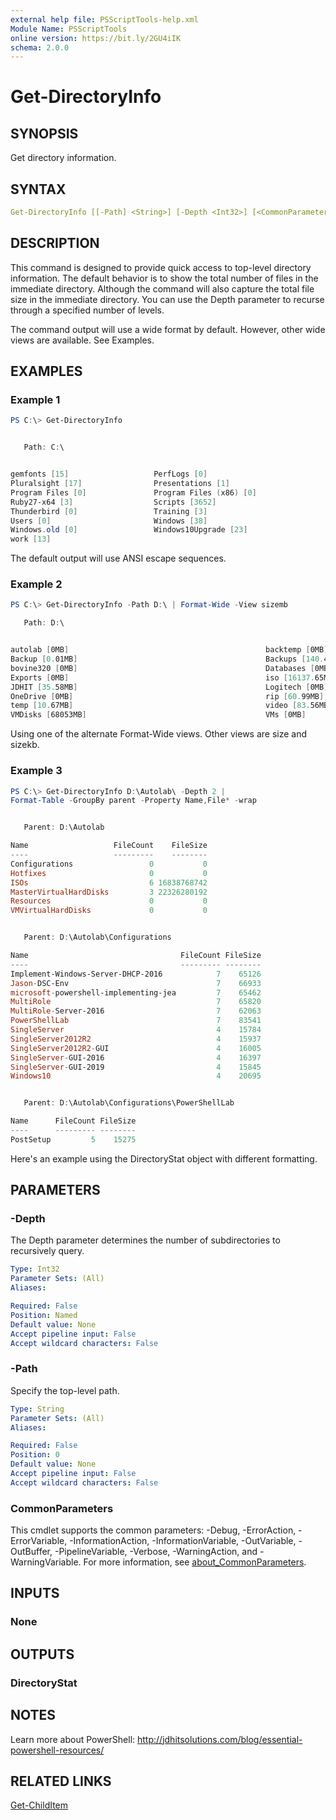 ```yaml
---
external help file: PSScriptTools-help.xml
Module Name: PSScriptTools
online version: https://bit.ly/2GU4iIK
schema: 2.0.0
---
```


# Get-DirectoryInfo

## SYNOPSIS

Get directory information.

## SYNTAX

```yaml
Get-DirectoryInfo [[-Path] <String>] [-Depth <Int32>] [<CommonParameters>]
```

## DESCRIPTION

This command is designed to provide quick access to top-level directory information. The default behavior is to show the total number of files in the immediate directory. Although the command will also capture the total file size in the immediate directory. You can use the Depth parameter to recurse through a specified number of levels.

The command output will use a wide format by default. However, other wide views are available. See Examples.

## EXAMPLES

### Example 1

```powershell
PS C:\> Get-DirectoryInfo


   Path: C:\


gemfonts [15]                   PerfLogs [0]
Pluralsight [17]                Presentations [1]
Program Files [0]               Program Files (x86) [0]
Ruby27-x64 [3]                  Scripts [3652]
Thunderbird [0]                 Training [3]
Users [0]                       Windows [38]
Windows.old [0]                 Windows10Upgrade [23]
work [13]
```

The default output will use ANSI escape sequences.

### Example 2

```powershell
PS C:\> Get-DirectoryInfo -Path D:\ | Format-Wide -View sizemb

   Path: D:\


autolab [0MB]                                            backtemp [0MB]
Backup [0.01MB]                                          Backups [140.49MB]
bovine320 [0MB]                                          Databases [0MB]
Exports [0MB]                                            iso [16137.65MB]
JDHIT [35.58MB]                                          Logitech [0MB]
OneDrive [0MB]                                           rip [60.99MB]
temp [10.67MB]                                           video [83.56MB]
VMDisks [68053MB]                                        VMs [0MB]
```

Using one of the alternate Format-Wide views. Other views are size and sizekb.

### Example 3

```powershell
PS C:\> Get-DirectoryInfo D:\Autolab\ -Depth 2 |
Format-Table -GroupBy parent -Property Name,File* -wrap


   Parent: D:\Autolab

Name                   FileCount    FileSize
----                   ---------    --------
Configurations                 0           0
Hotfixes                       0           0
ISOs                           6 16838768742
MasterVirtualHardDisks         3 22326280192
Resources                      0           0
VMVirtualHardDisks             0           0


   Parent: D:\Autolab\Configurations

Name                                  FileCount FileSize
----                                  --------- --------
Implement-Windows-Server-DHCP-2016            7    65126
Jason-DSC-Env                                 7    66933
microsoft-powershell-implementing-jea         7    65462
MultiRole                                     7    65820
MultiRole-Server-2016                         7    62063
PowerShellLab                                 7    83541
SingleServer                                  4    15784
SingleServer2012R2                            4    15937
SingleServer2012R2-GUI                        4    16005
SingleServer-GUI-2016                         4    16397
SingleServer-GUI-2019                         4    15845
Windows10                                     4    20695


   Parent: D:\Autolab\Configurations\PowerShellLab

Name      FileCount FileSize
----      --------- --------
PostSetup         5    15275
```

Here's an example using the DirectoryStat object with different formatting.

## PARAMETERS

### -Depth

The Depth parameter determines the number of subdirectories to recursively query.

```yaml
Type: Int32
Parameter Sets: (All)
Aliases:

Required: False
Position: Named
Default value: None
Accept pipeline input: False
Accept wildcard characters: False
```

### -Path

Specify the top-level path.

```yaml
Type: String
Parameter Sets: (All)
Aliases:

Required: False
Position: 0
Default value: None
Accept pipeline input: False
Accept wildcard characters: False
```

### CommonParameters

This cmdlet supports the common parameters: -Debug, -ErrorAction, -ErrorVariable, -InformationAction, -InformationVariable, -OutVariable, -OutBuffer, -PipelineVariable, -Verbose, -WarningAction, and -WarningVariable. For more information, see [about_CommonParameters](http://go.microsoft.com/fwlink/?LinkID=113216).

## INPUTS

### None

## OUTPUTS

### DirectoryStat

## NOTES

Learn more about PowerShell: http://jdhitsolutions.com/blog/essential-powershell-resources/

## RELATED LINKS

[Get-ChildItem]()
